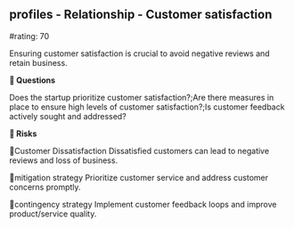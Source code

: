 

## profiles - Relationship - Customer satisfaction

#rating: 70


Ensuring customer satisfaction is crucial to avoid negative reviews and retain business.

**💭 Questions**

Does the startup prioritize customer satisfaction?;Are there measures in place to ensure high levels of customer satisfaction?;Is customer feedback actively sought and addressed?

**🚨 Risks**

🚨Customer Dissatisfaction
Dissatisfied customers can lead to negative reviews and loss of business.

🚨mitigation strategy
Prioritize customer service and address customer concerns promptly.

🚨contingency strategy
Implement customer feedback loops and improve product/service quality.




